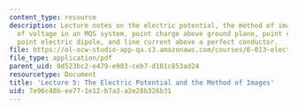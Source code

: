 ```yaml
---
content_type: resource
description: Lecture notes on the electric potential, the method of images, nonuniqueness
  of voltage in an MQS system, point charge above ground plane, point charge and sphere,
  point electric dipole, and line current above a perfect conductor.
file: https://ol-ocw-studio-app-qa.s3.amazonaws.com/courses/6-013-electromagnetics-and-applications-fall-2005/7e96c40bee771e12b7a3a2e28b326b31_lec5.pdf
file_type: application/pdf
parent_uid: 0d523bc2-e479-e903-ceb7-d101c853ad24
resourcetype: Document
title: 'Lecture 5: The Electric Potential and the Method of Images'
uid: 7e96c40b-ee77-1e12-b7a3-a2e28b326b31
---
```

